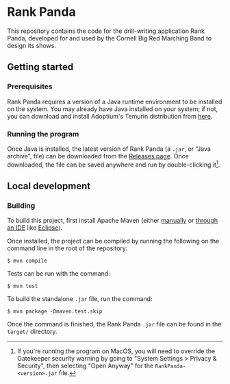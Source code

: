 # Rank Panda

This repository contains the code for the drill-writing application Rank Panda, developed for and used by the Cornell Big Red Marching Band to design its shows.

## Getting started

### Prerequisites

Rank Panda requires a version of a Java runtime environment to be installed on the system. You may already have Java installed on your system; if not, you can download and install Adoptium's Temurin distribution from [here](https://adoptium.net/).

### Running the program

Once Java is installed, the latest version of Rank Panda (a `.jar`, or "Java archive", file) can be downloaded from the [Releases page](https://github.com/bigredbands/rank-panda/releases). Once downloaded, the file can be saved anywhere and run by double-clicking it[^1].

[^1]: If you're running the program on MacOS, you will need to override the Gatekeeper security warning by going to "System Settings > Privacy & Security", then selecting "Open Anyway" for the `RankPanda-<version>.jar` file.

## Local development

### Building

To build this project, first install Apache Maven (either [manually](https://maven.apache.org/install.html) or [through an IDE](https://maven.apache.org/ide.html) like [Eclipse](https://www.eclipse.org/downloads/)).

Once installed, the project can be compiled by running the following on the command line in the root of the repository:

```ShellSession
$ mvn compile
```

Tests can be run with the command:

```ShellSession
$ mvn test
```

To build the standalone `.jar` file, run the command:

```ShellSession
$ mvn package -Dmaven.test.skip
```

Once the command is finished, the Rank Panda `.jar` file can be found in the `target/` directory.
